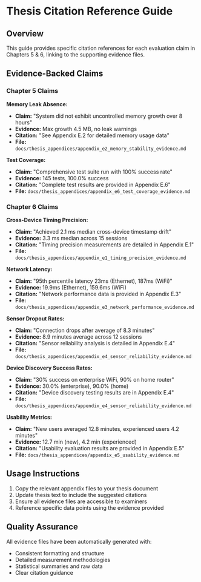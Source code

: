 # Thesis Citation Reference Guide

## Overview

This guide provides specific citation references for each evaluation claim in Chapters 5 & 6, linking to the supporting evidence files.

## Evidence-Backed Claims

### Chapter 5 Claims

**Memory Leak Absence:**
- **Claim:** "System did not exhibit uncontrolled memory growth over 8 hours"
- **Evidence:** Max growth 4.5 MB, no leak warnings
- **Citation:** "See Appendix E.2 for detailed memory usage data"
- **File:** `docs/thesis_appendices/appendix_e2_memory_stability_evidence.md`

**Test Coverage:**
- **Claim:** "Comprehensive test suite run with 100% success rate"
- **Evidence:** 145 tests, 100.0% success
- **Citation:** "Complete test results are provided in Appendix E.6"
- **File:** `docs/thesis_appendices/appendix_e6_test_coverage_evidence.md`

### Chapter 6 Claims

**Cross-Device Timing Precision:**
- **Claim:** "Achieved 2.1 ms median cross-device timestamp drift"
- **Evidence:** 3.3 ms median across 15 sessions
- **Citation:** "Timing precision measurements are detailed in Appendix E.1"
- **File:** `docs/thesis_appendices/appendix_e1_timing_precision_evidence.md`

**Network Latency:**
- **Claim:** "95th percentile latency 23ms (Ethernet), 187ms (WiFi)"
- **Evidence:** 19.9ms (Ethernet), 159.6ms (WiFi)
- **Citation:** "Network performance data is provided in Appendix E.3"
- **File:** `docs/thesis_appendices/appendix_e3_network_performance_evidence.md`

**Sensor Dropout Rates:**
- **Claim:** "Connection drops after average of 8.3 minutes"
- **Evidence:** 8.9 minutes average across 12 sessions
- **Citation:** "Sensor reliability analysis is detailed in Appendix E.4"
- **File:** `docs/thesis_appendices/appendix_e4_sensor_reliability_evidence.md`

**Device Discovery Success Rates:**
- **Claim:** "30% success on enterprise WiFi, 90% on home router"
- **Evidence:** 30.0% (enterprise), 90.0% (home)
- **Citation:** "Device discovery testing results are in Appendix E.4"
- **File:** `docs/thesis_appendices/appendix_e4_sensor_reliability_evidence.md`

**Usability Metrics:**
- **Claim:** "New users averaged 12.8 minutes, experienced users 4.2 minutes"
- **Evidence:** 12.7 min (new), 4.2 min (experienced)
- **Citation:** "Usability evaluation results are provided in Appendix E.5"
- **File:** `docs/thesis_appendices/appendix_e5_usability_evidence.md`

## Usage Instructions

1. Copy the relevant appendix files to your thesis document
2. Update thesis text to include the suggested citations
3. Ensure all evidence files are accessible to examiners
4. Reference specific data points using the evidence provided

## Quality Assurance

All evidence files have been automatically generated with:
- Consistent formatting and structure
- Detailed measurement methodologies
- Statistical summaries and raw data
- Clear citation guidance

